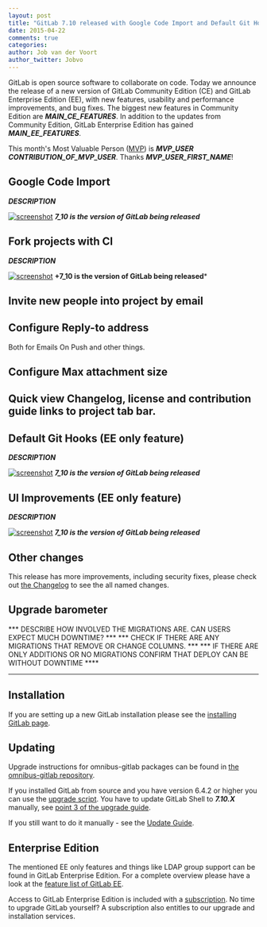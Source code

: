 ```yaml
---
layout: post
title: "GitLab 7.10 released with Google Code Import and Default Git Hooks"
date: 2015-04-22
comments: true
categories:
author: Job van der Voort
author_twitter: Jobvo
---
```


GitLab is open source software to collaborate on code.
Today we announce the release of a new version of GitLab Community Edition (CE) and GitLab Enterprise Edition (EE), with new features, usability and performance improvements, and bug fixes.
The biggest new features in Community Edition are ***MAIN_CE_FEATURES***.
In addition to the updates from Community Edition, GitLab Enterprise Edition has gained ***MAIN_EE_FEATURES***.

This month's Most Valuable Person ([MVP](https://about.gitlab.com/mvp/)) is ***MVP_USER*** ***CONTRIBUTION_OF_MVP_USER***.
Thanks ***MVP_USER_FIRST_NAME***!

<!--more-->

## Google Code Import

***DESCRIPTION***

[![screenshot](/images/7_10/feature.png)](/images/7_10/feature.png) ***7_10 is the version of GitLab being released***


## Fork projects with CI

***DESCRIPTION***

[![screenshot](/images/7_10/feature.png)](/images/7_10/feature.png) **+7_10 is the version of GitLab being released***

## Invite new people into project by email

## Configure Reply-to address

Both for Emails On Push and other things.

## Configure Max attachment size

## Quick view Changelog, license and contribution guide links to project tab bar.

## Default Git Hooks (EE only feature)

***DESCRIPTION***

[![screenshot](/images/7_10/feature.png)](/images/7_10/feature.png) ***7_10 is the version of GitLab being released***

## UI Improvements (EE only feature)

***DESCRIPTION***

[![screenshot](/images/7_10/feature.png)](/images/7_10/feature.png) ***7_10 is the version of GitLab being released***

## Other changes

This release has more improvements, including security fixes, please check out [the Changelog](https://gitlab.com/gitlab-org/gitlab-ce/blob/master/CHANGELOG) to see the all named changes.


## Upgrade barometer

*** DESCRIBE HOW INVOLVED THE MIGRATIONS ARE. CAN USERS EXPECT MUCH DOWNTIME? ***
*** CHECK IF THERE ARE ANY MIGRATIONS THAT REMOVE OR CHANGE COLUMNS. ***
*** IF THERE ARE ONLY ADDITIONS OR NO MIGRATIONS CONFIRM THAT DEPLOY CAN BE WITHOUT DOWNTIME ****

- - -

## Installation

If you are setting up a new GitLab installation please see the [installing GitLab page](https://www.gitlab.com/installation/).

## Updating

Upgrade instructions for omnibus-gitlab packages can be found in [the omnibus-gitlab repository](https://gitlab.com/gitlab-org/omnibus-gitlab/blob/master/doc/update.md).

If you installed GitLab from source and you have version 6.4.2 or higher you can use the [upgrade script](https://gitlab.com/gitlab-org/gitlab-ce/blob/master/doc/update/upgrader.md).
You have to update GitLab Shell to ***7.10.X*** manually, see [point 3 of the upgrade guide](https://gitlab.com/gitlab-org/gitlab-ce/blob/master/doc/update/X.x-to-x.x.md#3-update-gitlab-shell-and-its-config).

If you still want to do it manually - see the [Update Guide](https://gitlab.com/gitlab-org/gitlab-ce/blob/master/doc/update/X.x-to-X.x.md).

## Enterprise Edition

The mentioned EE only features and things like LDAP group support can be found in GitLab Enterprise Edition.
For a complete overview please have a look at the [feature list of GitLab EE](http://www.gitlab.com/gitlab-ee/).

Access to GitLab Enterprise Edition is included with a [subscription](http://www.gitlab.com/pricing/).
No time to upgrade GitLab yourself?
A subscription also entitles to our upgrade and installation services.
